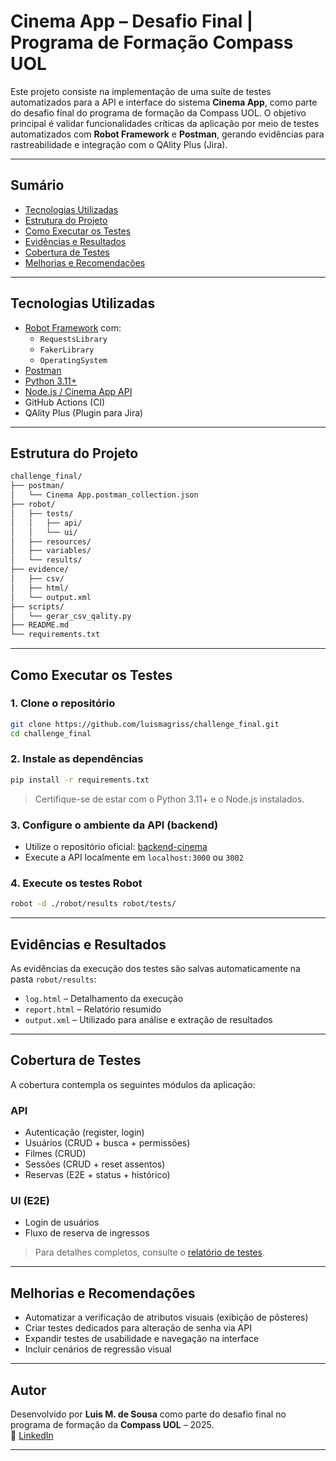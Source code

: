 
#  Cinema App – Desafio Final | Programa de Formação Compass UOL

Este projeto consiste na implementação de uma suíte de testes automatizados para a API e interface do sistema **Cinema App**, como parte do desafio final do programa de formação da Compass UOL. O objetivo principal é validar funcionalidades críticas da aplicação por meio de testes automatizados com **Robot Framework** e **Postman**, gerando evidências para rastreabilidade e integração com o QAlity Plus (Jira).

---

##  Sumário

- [Tecnologias Utilizadas](#-tecnologias-utilizadas)
- [Estrutura do Projeto](#-estrutura-do-projeto)
- [Como Executar os Testes](#-como-executar-os-testes)
- [Evidências e Resultados](#-evidências-e-resultados)
- [Cobertura de Testes](#-cobertura-de-testes)
- [Melhorias e Recomendações](#-melhorias-e-recomendações)

---

##  Tecnologias Utilizadas

- [Robot Framework](https://robotframework.org/) com:
  - `RequestsLibrary`
  - `FakerLibrary`
  - `OperatingSystem`
- [Postman](https://www.postman.com/)
- [Python 3.11+](https://www.python.org/)
- [Node.js / Cinema App API](https://github.com/CompassHQ/backend-cinema)
- GitHub Actions (CI)
- QAlity Plus (Plugin para Jira)

---

##  Estrutura do Projeto

```bash
challenge_final/
├── postman/
│   └── Cinema App.postman_collection.json
├── robot/
│   ├── tests/
│   │   ├── api/
│   │   └── ui/
│   ├── resources/
│   ├── variables/
│   └── results/
├── evidence/
│   ├── csv/
│   ├── html/
│   └── output.xml
├── scripts/
│   └── gerar_csv_qality.py
├── README.md
└── requirements.txt
```

---

##  Como Executar os Testes

### 1. Clone o repositório

```bash
git clone https://github.com/luismagriss/challenge_final.git
cd challenge_final
```

### 2. Instale as dependências

```bash
pip install -r requirements.txt
```

> Certifique-se de estar com o Python 3.11+ e o Node.js instalados.

### 3. Configure o ambiente da API (backend)

- Utilize o repositório oficial: [backend-cinema](https://github.com/CompassHQ/backend-cinema)
- Execute a API localmente em `localhost:3000` ou `3002`

### 4. Execute os testes Robot

```bash
robot -d ./robot/results robot/tests/
```

---

##  Evidências e Resultados

As evidências da execução dos testes são salvas automaticamente na pasta `robot/results`:

- `log.html` – Detalhamento da execução
- `report.html` – Relatório resumido
- `output.xml` – Utilizado para análise e extração de resultados

---

##  Cobertura de Testes

A cobertura contempla os seguintes módulos da aplicação:

### API
- Autenticação (register, login)
- Usuários (CRUD + busca + permissões)
- Filmes (CRUD)
- Sessões (CRUD + reset assentos)
- Reservas (E2E + status + histórico)

### UI (E2E)
- Login de usuários
- Fluxo de reserva de ingressos

> Para detalhes completos, consulte o [relatório de testes](relatorio-de-testes.md).

---

##  Melhorias e Recomendações

- Automatizar a verificação de atributos visuais (exibição de pôsteres)
- Criar testes dedicados para alteração de senha via API
- Expandir testes de usabilidade e navegação na interface
- Incluir cenários de regressão visual

---

##  Autor

Desenvolvido por **Luis M. de Sousa** como parte do desafio final no programa de formação da **Compass UOL** – 2025.  
🔗 [LinkedIn](https://www.linkedin.com/in/luismagriss)

---
